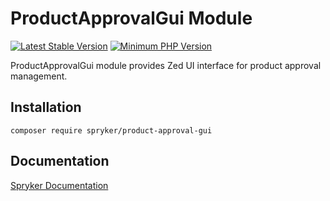 # ProductApprovalGui Module
[![Latest Stable Version](https://poser.pugx.org/spryker/product-approval-gui/v/stable.svg)](https://packagist.org/packages/spryker/product-approval-gui)
[![Minimum PHP Version](https://img.shields.io/badge/php-%3E%3D%208.2-8892BF.svg)](https://php.net/)

ProductApprovalGui module provides Zed UI interface for product approval management.

## Installation

```
composer require spryker/product-approval-gui
```

## Documentation

[Spryker Documentation](https://docs.spryker.com)
